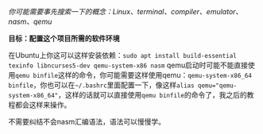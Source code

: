 *你可能需要事先搜索一下的概念：Linux、terminal、compiler、emulator、nasm、qemu*

**目标：配置这个项目所需的软件环境**

在Ubuntu上你这可以这样安装依赖：```sudo apt install build-essential texinfo libncurses5-dev qemu-system-x86 nasm```
qemu启动时可能不能直接使用```qemu binfile```这样的命令，你可能需要这样使用qemu：```qemu-system-x86_64 binfile```，你也可以在```~/.bashrc```里面配置一下，像这样```alias qemu="qemu-system-x86_64"```，这样的话就可以直接使用```qemu binfile```的命令了，我之后的教程都会这样来操作。

不需要纠结不会nasm汇编语法，语法可以慢慢学。


